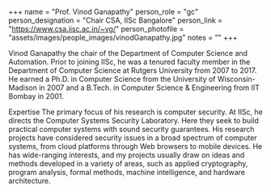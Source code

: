 +++
name = "Prof. Vinod Ganapathy"
person_role = "gc"
person_designation = "Chair CSA, IISc Bangalore"
person_link = "https://www.csa.iisc.ac.in/~vg/"
person_photofile = "assets/images/people_images/vinodGanapathy.jpg"
notes = ""
+++

Vinod Ganapathy the chair of the Department of Computer Science and Automation. Prior to joining IISc, he was a tenured
faculty member in the Department of Computer Science at Rutgers University from 2007 to 2017. He earned a Ph.D. in
Computer Science from the University of Wisconsin-Madison in 2007 and a B.Tech. in Computer Science & Engineering from
IIT Bombay in 2001.

Expertise
The primary focus of his research is computer security. At IISc, he directs the Computer Systems Security Laboratory.
Here they seek to build practical computer systems with sound security guarantees. His research projects have considered
security issues in a broad spectrum of computer systems, from cloud platforms through Web browsers to mobile devices. He
has wide-ranging interests, and my projects usually draw on ideas and methods developed in a variety of areas, such as
applied cryptography, program analysis, formal methods, machine intelligence, and hardware architecture.

